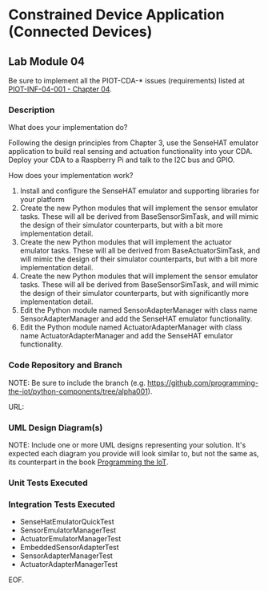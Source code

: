 # Constrained Device Application (Connected Devices)

## Lab Module 04

Be sure to implement all the PIOT-CDA-* issues (requirements) listed at [PIOT-INF-04-001 - Chapter 04](https://github.com/orgs/programming-the-iot/projects/1#column-10488386).

### Description

What does your implementation do? 

Following the design principles from Chapter 3, use the SenseHAT emulator application to build real sensing and actuation functionality into your CDA. Deploy your CDA to a Raspberry Pi and talk to the I2C bus and GPIO.

How does your implementation work?

1.	Install and configure the SenseHAT emulator and supporting libraries for your platform
2.	Create the new Python modules that will implement the sensor emulator tasks. These will all be derived from BaseSensorSimTask, and will mimic the design of their simulator counterparts, but with a bit more implementation detail.
3.	Create the new Python modules that will implement the actuator emulator tasks. These will all be derived from BaseActuatorSimTask, and will mimic the design of their simulator counterparts, but with a bit more implementation detail.
4.	Create the new Python modules that will implement the sensor emulator tasks. These will all be derived from BaseSensorSimTask, and will mimic the design of their simulator counterparts, but with significantly more implementation detail.
5.	 Edit the Python module named SensorAdapterManager with class name SensorAdapterManager and add the SenseHAT emulator functionality.
6.	Edit the Python module named ActuatorAdapterManager with class name ActuatorAdapterManager and add the SenseHAT emulator functionality.

### Code Repository and Branch

NOTE: Be sure to include the branch (e.g. https://github.com/programming-the-iot/python-components/tree/alpha001).

URL: 

### UML Design Diagram(s)

NOTE: Include one or more UML designs representing your solution. It's expected each
diagram you provide will look similar to, but not the same as, its counterpart in the
book [Programming the IoT](https://learning.oreilly.com/library/view/programming-the-internet/9781492081401/).


### Unit Tests Executed



### Integration Tests Executed

- SenseHatEmulatorQuickTest
- SensorEmulatorManagerTest
- ActuatorEmulatorManagerTest
- EmbeddedSensorAdapterTest
- SensorAdapterManagerTest
- ActuatorAdapterManagerTest

EOF.
